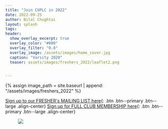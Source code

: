 ```yaml
---
title: "Join CUPLC in 2022"
date: 2022-09-25
author: Bilal Chughtai
layout: splash
tags:
header:
  show_overlay_excerpt: true
  overlay_color: "#000"
  overlay_filter: "0.8"
  overlay_image: /assets/images/home_cover.jpg
  caption: "Varsity 2020"
  teaser: assets/images/freshers_2022/leaflet2.png


---
```


{% assign image_path = site.baseurl | append: "/assets/images/freshers_2022" %}

[Sign up to our FRESHER's MAILING LIST here](https://forms.gle/ajJwCDZmLwjAS1pV7/){: .btn .btn--primary .btn--large .align-center}
[Sign up for FULL CLUB MEMBERSHIP here](/membership/){: .btn .btn--primary .btn--large .align-center} 

<figure>
  <img src="{{ image_path }}/leaflet2.png">
</figure>